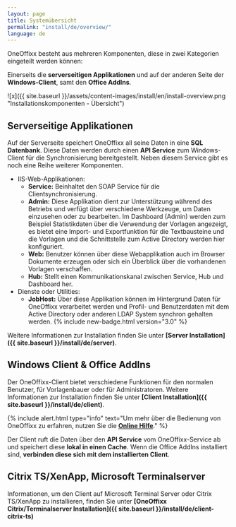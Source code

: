 ```yaml
---
layout: page
title: Systemübersicht
permalink: "install/de/overview/"
language: de
---
```


OneOffixx besteht aus mehreren Komponenten, diese in zwei Kategorien eingeteilt werden können:

Einerseits die __serverseitigen Applikationen__ und auf der anderen Seite der __Windows-Client__, samt den __Office AddIns__.

![x]({{ site.baseurl }}/assets/content-images/install/en/install-overview.png "Installationskomponenten - Übersicht")

## <i class="fa fa-server" aria-hidden="true"></i> Serverseitige Applikationen

Auf der Serverseite speichert OneOffixx all seine Daten in eine __SQL Datenbank__. Diese Daten werden durch einen __API Service__ zum Windows-Client für die Synchronisierung bereitgestellt. Neben diesem Service gibt es noch eine Reihe weiterer Komponenten. 

* IIS-Web-Applikationen:
  * __Service:__ Beinhaltet den SOAP Service für die Clientsynchronisierung.
  * __Admin:__ Diese Applikation dient zur Unterstützung während des Betriebs und verfügt über verschiedene Werkzeuge, um Daten einzusehen oder zu bearbeiten. Im Dashboard (Admin) werden zum Beispiel Statistikdaten über die Verwendung der Vorlagen angezeigt, es bietet eine Import- und Exportfunktion für die Textbausteine und die Vorlagen und die Schnittstelle zum Active Directory werden hier konfiguriert.
  * __Web:__ Benutzer können über diese Webapplikation auch im Browser Dokumente erzeugen oder sich ein Überblick über die vorhandenen Vorlagen verschaffen.
  * __Hub:__ Stellt einen Kommunikationskanal zwischen Service, Hub und Dashboard her.
* Dienste oder Utilities:  
  * __JobHost:__ Über diese Applikation können im Hintergrund Daten für OneOffixx verarbeitet werden und Profil- und Benutzerdaten mit dem Active Directory oder anderen LDAP System synchron gehalten werden.  {% include new-badge.html version="3.0" %}

Weitere Informationen zur Installation finden Sie unter __[Server Installation]({{ site.baseurl }}/install/de/server)__. 

## <i class="fa fa-desktop" aria-hidden="true"></i> Windows Client & Office AddIns

Der OneOffixx-Client bietet verschiedene Funktionen für den normalen Benutzer, für Vorlagenbauer oder für Administratoren. Weitere Informationen zur Installation finden Sie unter __[Client Installation]({{ site.baseurl }}/install/de/client)__. 

{% include alert.html type="info" text="Um mehr über die Bedienung von OneOffixx zu erfahren, nutzen Sie die <b><a href='http://help.oneoffixx.com/suite/de/'>Online Hilfe</a></b>." %}

Der Client ruft die Daten über den __API Service__ vom OneOffixx-Service ab und speichert diese __lokal in einen Cache__. Wenn die Office AddIns installiert sind, __verbinden diese sich mit dem installierten Client__.


## <i class="fa fa-building-o" aria-hidden="true"></i> Citrix TS/XenApp, Microsoft Terminalserver

Informationen, um den Client auf Microsoft Terminal Server oder Citrix TS/XenApp zu installieren, finden Sie unter __[OneOffixx Citrix/Terminalserver Installation]({{ site.baseurl }}/install/de/client-citrix-ts)__

